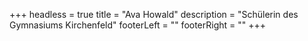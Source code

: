 +++
headless = true
title = "Ava Howald"
description = "Schülerin des Gymnasiums Kirchenfeld"
footerLeft = ""
footerRight = ""
+++
